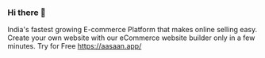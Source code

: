 ### Hi there 👋

<!--
**Aasaanapp/aasaanapp** is a ✨ _special_ ✨ repository because its `README.md` (this file) appears on your GitHub profile.

Here are some ideas to get you started:

- 🔭 I’m currently working on ...
- 🌱 I’m currently learning ...
- 👯 I’m looking to collaborate on ...
- 🤔 I’m looking for help with ...
- 💬 Ask me about ...
- 📫 How to reach me: ...
- 😄 Pronouns: ...
- ⚡ Fun fact: ...
-->
India's fastest growing E-commerce Platform that makes online selling easy. Create your own website with our eCommerce website builder only in a few minutes. Try for Free
https://aasaan.app/
